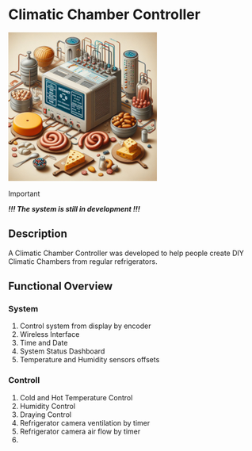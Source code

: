 # Climatic Chamber Controller
![alt text](https://github.com/IgorVinokur/Climatic_Chamber/blob/main/img/cc1.png)



> [!IMPORTANT]
>***!!! The system is still in development !!!***

## Description
A Climatic Chamber Controller was developed to help people create DIY Climatic Chambers from regular refrigerators.

## Functional Overview
### System
1. Control system from display by encoder
2. Wireless Interface
3. Time and Date
4. System Status Dashboard
5. Temperature and Humidity sensors offsets
### Controll
1. Cold and Hot Temperature Control
2. Humidity Control
3. Draying Control
4. Refrigerator camera ventilation by timer
5. Refrigerator camera air flow by timer
6. 

